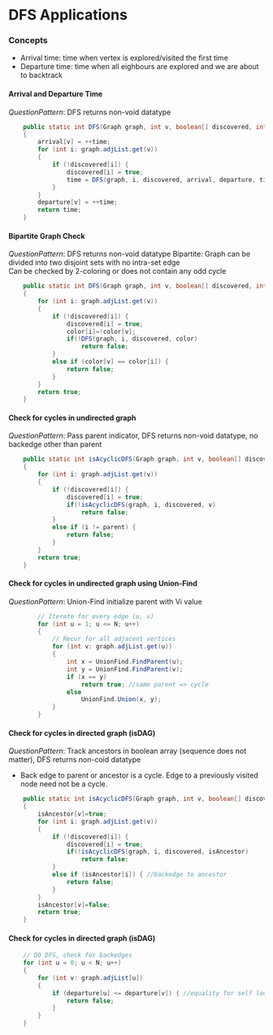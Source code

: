 # DFS Applications

### Concepts
* Arrival time: time when vertex is explored/visited the first time
* Departure time: time when all eighbours are explored and we are about to backtrack

#### Arrival and Departure Time
*QuestionPattern*: DFS returns non-void datatype
``` java
    public static int DFS(Graph graph, int v, boolean[] discovered, int[] arrival, int[] departure, int time)
    {        
        arrival[v] = ++time;
        for (int i: graph.adjList.get(v))
        {
            if (!discovered[i]) {
                discovered[i] = true;
                time = DFS(graph, i, discovered, arrival, departure, time);
            }
        }
        departure[v] = ++time; 
        return time;
    }
```    
#### Bipartite Graph Check
*QuestionPattern*: DFS returns non-void datatype
Bipartite: Graph can be divided into two disjoint sets with no intra-set edge  
Can be checked by 2-coloring or does not contain any odd cycle  
``` java
    public static int DFS(Graph graph, int v, boolean[] discovered, int[] color)
    {        
        for (int i: graph.adjList.get(v))
        {
            if (!discovered[i]) {
                discovered[i] = true;
                color[i]=!color[v];
                if(!DFS(graph, i, discovered, color)
                    return false;
            }
            else if (color[v] == color[i]) {
                return false;
            }
        }
        return true;
    }
```    

#### Check for cycles in undirected graph
*QuestionPattern*: Pass parent indicator, DFS returns non-void datatype, no backedge other than parent
``` java
    public static int isAcyclicDFS(Graph graph, int v, boolean[] discovered, int parent)
    {        
        for (int i: graph.adjList.get(v))
        {
            if (!discovered[i]) {
                discovered[i] = true;
                if(!isAcyclicDFS(graph, i, discovered, v)
                    return false;
            }
            else if (i != parent) {
                return false;
            }
        }
        return true;
    }
``` 
#### Check for cycles in undirected graph using Union-Find
*QuestionPattern*: Union-Find initialize parent with Vi value

```java
        // Iterate for every edge (u, v)
        for (int u = 1; u <= N; u++)
        {
            // Recur for all adjacent vertices
            for (int v: graph.adjList.get(u))
            {
                int x = UnionFind.FindParent(u);
                int y = UnionFind.FindParent(v);
                if (x == y) 
                    return true; //same parent => cycle  
                else 
                    UnionFind.Union(x, y);     
            }
        }
```

#### Check for cycles in directed graph (isDAG)
*QuestionPattern*: Track ancestors in boolean array (sequence does not matter), DFS returns non-coid datatype
* Back edge to parent or ancestor is a cycle. Edge to a previously visited node need not be a cycle.
``` java
    public static int isAcyclicDFS(Graph graph, int v, boolean[] discovered, boolean[] isAncestor)
    {        
        isAncestor[v]=true;
        for (int i: graph.adjList.get(v))
        {
            if (!discovered[i]) {
                discovered[i] = true;
                if(!isAcyclicDFS(graph, i, discovered, isAncestor)
                    return false;
            }
            else if (isAncestor[i]) { //backedge to ancestor
                return false;
            }
        }
        isAncestor[v]=false;
        return true;
    }
``` 
#### Check for cycles in directed graph (isDAG)
```java
    // DO DFS, check for backedges
    for (int u = 0; u < N; u++)
    {
        for (int v: graph.adjList[u])
        {
            if (departure[u] <= departure[v]) { //equality for self loop
                return false;
            }
        }
    }
```
